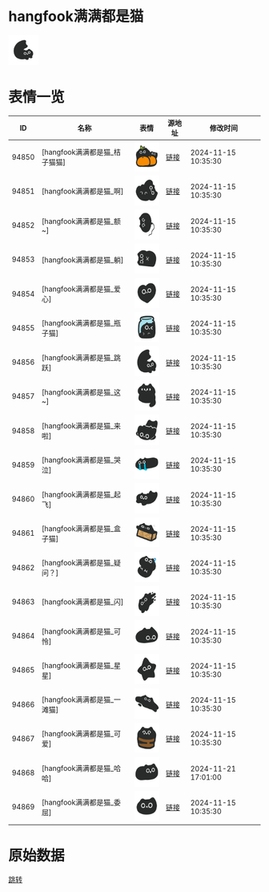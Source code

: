 # hangfook满满都是猫

<img src="./cover.png" height="60" alt="cover" />

# 表情一览

|ID|名称|表情|源地址|修改时间|
|----|----|----|----|----|
|94850|[hangfook满满都是猫_桔子猫猫]|<img src="./pic/094850_%5Bhangfook满满都是猫_桔子猫猫%5D.png" height="60" alt="桔子猫猫"/>|[链接](https://i0.hdslb.com/bfs/garb/1a66f39430a5874ce9374163826549901b6d5b95.png)|2024-11-15 10:35:30|
|94851|[hangfook满满都是猫_啊]|<img src="./pic/094851_%5Bhangfook满满都是猫_啊%5D.png" height="60" alt="啊"/>|[链接](https://i0.hdslb.com/bfs/garb/d5cf77f8aea2406edbabbeb3a0edbb7ecae28e2d.png)|2024-11-15 10:35:30|
|94852|[hangfook满满都是猫_额~]|<img src="./pic/094852_%5Bhangfook满满都是猫_额~%5D.png" height="60" alt="额~"/>|[链接](https://i0.hdslb.com/bfs/garb/b569e2aff6c300ca46162ba0c96a31717d99a18d.png)|2024-11-15 10:35:30|
|94853|[hangfook满满都是猫_躺]|<img src="./pic/094853_%5Bhangfook满满都是猫_躺%5D.png" height="60" alt="躺"/>|[链接](https://i0.hdslb.com/bfs/garb/8cf33401850e46d8e1b7752853b03f44a76455a1.png)|2024-11-15 10:35:30|
|94854|[hangfook满满都是猫_爱心]|<img src="./pic/094854_%5Bhangfook满满都是猫_爱心%5D.png" height="60" alt="爱心"/>|[链接](https://i0.hdslb.com/bfs/garb/7d7e2280ca60163ebf82747aff2798b0160aeee5.png)|2024-11-15 10:35:30|
|94855|[hangfook满满都是猫_瓶子猫]|<img src="./pic/094855_%5Bhangfook满满都是猫_瓶子猫%5D.png" height="60" alt="瓶子猫"/>|[链接](https://i0.hdslb.com/bfs/garb/04ac98739e80568aa66e5fc0776be7509894aeb7.png)|2024-11-15 10:35:30|
|94856|[hangfook满满都是猫_跳跃]|<img src="./pic/094856_%5Bhangfook满满都是猫_跳跃%5D.png" height="60" alt="跳跃"/>|[链接](https://i0.hdslb.com/bfs/garb/2ff7551801e8c9d42876ee7a8c1d1d3bf4ce6327.png)|2024-11-15 10:35:30|
|94857|[hangfook满满都是猫_这~]|<img src="./pic/094857_%5Bhangfook满满都是猫_这~%5D.png" height="60" alt="这~"/>|[链接](https://i0.hdslb.com/bfs/garb/1632e2b57c9845cdd9f5128aecab2eb46f27d484.png)|2024-11-15 10:35:30|
|94858|[hangfook满满都是猫_来啦]|<img src="./pic/094858_%5Bhangfook满满都是猫_来啦%5D.png" height="60" alt="来啦"/>|[链接](https://i0.hdslb.com/bfs/garb/da487744582a2bbe2739dcaa4f79d0eac051a3f5.png)|2024-11-15 10:35:30|
|94859|[hangfook满满都是猫_哭泣]|<img src="./pic/094859_%5Bhangfook满满都是猫_哭泣%5D.png" height="60" alt="哭泣"/>|[链接](https://i0.hdslb.com/bfs/garb/47929ea3a099a84b3bac3d8584ba30cbb07a6eea.png)|2024-11-15 10:35:30|
|94860|[hangfook满满都是猫_起飞]|<img src="./pic/094860_%5Bhangfook满满都是猫_起飞%5D.png" height="60" alt="起飞"/>|[链接](https://i0.hdslb.com/bfs/garb/debb3b656ddaeddd8851cac5eace17339b77e4a8.png)|2024-11-15 10:35:30|
|94861|[hangfook满满都是猫_盒子猫]|<img src="./pic/094861_%5Bhangfook满满都是猫_盒子猫%5D.png" height="60" alt="盒子猫"/>|[链接](https://i0.hdslb.com/bfs/garb/93d030659a3a217bc5cb06d706382c9f0ac4a4e0.png)|2024-11-15 10:35:30|
|94862|[hangfook满满都是猫_疑问？]|<img src="./pic/094862_%5Bhangfook满满都是猫_疑问？%5D.png" height="60" alt="疑问？"/>|[链接](https://i0.hdslb.com/bfs/garb/62f4aae443e2df1b042f017d98e3b5293e85b9ea.png)|2024-11-15 10:35:30|
|94863|[hangfook满满都是猫_闪]|<img src="./pic/094863_%5Bhangfook满满都是猫_闪%5D.png" height="60" alt="闪"/>|[链接](https://i0.hdslb.com/bfs/garb/763510ae5ee2a8191725bfa738a9e72fff75f073.png)|2024-11-15 10:35:30|
|94864|[hangfook满满都是猫_可怜]|<img src="./pic/094864_%5Bhangfook满满都是猫_可怜%5D.png" height="60" alt="可怜"/>|[链接](https://i0.hdslb.com/bfs/garb/d170d7566d39ea031b31f20c0b65e37eab39db9c.png)|2024-11-15 10:35:30|
|94865|[hangfook满满都是猫_星星]|<img src="./pic/094865_%5Bhangfook满满都是猫_星星%5D.png" height="60" alt="星星"/>|[链接](https://i0.hdslb.com/bfs/garb/b0d9d860bf83e41a911c104c4c2fca4977236b4f.png)|2024-11-15 10:35:30|
|94866|[hangfook满满都是猫_一滩猫]|<img src="./pic/094866_%5Bhangfook满满都是猫_一滩猫%5D.png" height="60" alt="一滩猫"/>|[链接](https://i0.hdslb.com/bfs/garb/6aa24bc8e67d8dd4c3178753023fee55618bc8db.png)|2024-11-15 10:35:30|
|94867|[hangfook满满都是猫_可爱]|<img src="./pic/094867_%5Bhangfook满满都是猫_可爱%5D.png" height="60" alt="可爱"/>|[链接](https://i0.hdslb.com/bfs/garb/13ee123590dc575ddcd9dd4e8d8313f0b20332d3.png)|2024-11-15 10:35:30|
|94868|[hangfook满满都是猫_哈哈]|<img src="./pic/094868_%5Bhangfook满满都是猫_哈哈%5D.png" height="60" alt="哈哈"/>|[链接](https://i0.hdslb.com/bfs/garb/62180d75bbd0bf6d6a0cf7221290bbfa9442d977.png)|2024-11-21 17:01:00|
|94869|[hangfook满满都是猫_委屈]|<img src="./pic/094869_%5Bhangfook满满都是猫_委屈%5D.png" height="60" alt="委屈"/>|[链接](https://i0.hdslb.com/bfs/garb/300a9ac6cebdc0b2901b4fff6b3499a7e27676d9.png)|2024-11-15 10:35:30|

# 原始数据

[跳转](./raw.json)

